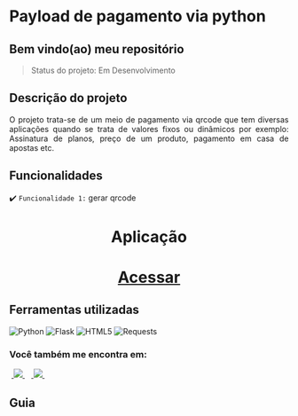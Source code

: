 # 
<h1>Payload de pagamento via python</h1>

<h2>Bem vindo(ao) meu repositório</h2>

>Status do projeto: Em Desenvolvimento

## Descrição do projeto
 <p align="justify">
O projeto trata-se de um meio de pagamento via qrcode que tem diversas aplicações quando se trata de valores fixos ou dinâmicos por exemplo: Assinatura de planos, preço de um produto, pagamento em casa de apostas etc.
<div>
 
## Funcionalidades

:heavy_check_mark: `Funcionalidade 1:` gerar qrcode

<div align='center'>
    <h1>Aplicação<h1>
   <a href="https://pythonpixnone.vercel.app/">Acessar</a>
</div>
            
## Ferramentas utilizadas

![Python](https://img.shields.io/badge/Python-14354C?style=for-the-badge&logo=python&logoColor=white) 
![Flask](https://img.shields.io/badge/Flask-000000?style=for-the-badge&logo=flask&logoColor=white")
![HTML5](https://img.shields.io/badge/HTML5-E34F26?style=for-the-badge&logo=html5&logoColor=white)
![Requests](https://img.shields.io/badge/Requests-%2307405e.svg?style=for-the-badge&logo=Resquests&logoColor=white)
   
### Você também me encontra em:
&nbsp;<a href="https://www.linkedin.com/in/habacuque-gosch-de-oliveira-993b45264/">
  <img src="https://img.shields.io/badge/linkedin-%230077B5.svg?style=for-the-badge&logo=linkedin&logoColor=white">
</a>&nbsp;
&nbsp;<a href="https://www.instagram.com/gosch_tlgd">
  <img src="https://img.shields.io/badge/Instagram-%23E4405F.svg?style=for-the-badge&logo=Instagram&logoColor=white">
</a>&nbsp;
 
<h2>Guia</h2>

